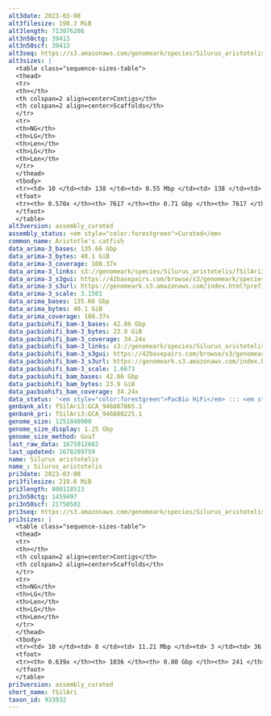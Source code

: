 ```yaml
---
alt3date: 2023-03-08
alt3filesize: 198.3 MiB
alt3length: 713076206
alt3n50ctg: 39413
alt3n50scf: 39413
alt3seq: https://s3.amazonaws.com/genomeark/species/Silurus_aristotelis/fSilAri3/assembly_curated/fSilAri3.alt.cur.20230308.fasta.gz
alt3sizes: |
  <table class="sequence-sizes-table">
  <thead>
  <tr>
  <th></th>
  <th colspan=2 align=center>Contigs</th>
  <th colspan=2 align=center>Scaffolds</th>
  </tr>
  <tr>
  <th>NG</th>
  <th>LG</th>
  <th>Len</th>
  <th>LG</th>
  <th>Len</th>
  </tr>
  </thead>
  <tbody>
  <tr><td> 10 </td><td> 138 </td><td> 0.55 Mbp </td><td> 138 </td><td> 0.55 Mbp </td></tr>  <tr><td> 20 </td><td> 467 </td><td> 282.73 Kbp </td><td> 467 </td><td> 282.73 Kbp </td></tr>  <tr><td> 30 </td><td> 1064 </td><td> 161.39 Kbp </td><td> 1064 </td><td> 161.39 Kbp </td></tr>  <tr><td> 40 </td><td> 2096 </td><td> 91.91 Kbp </td><td> 2096 </td><td> 91.91 Kbp </td></tr>  <tr style="background-color:#cccccc;"><td> 50 </td><td> 4155 </td><td> 39.41 Kbp </td><td> 4155 </td><td> 39.41 Kbp </td></tr>  <tr><td> 60 </td><td> 0 </td><td>  </td><td> 0 </td><td>  </td></tr>  <tr><td> 70 </td><td> 0 </td><td>  </td><td> 0 </td><td>  </td></tr>  <tr><td> 80 </td><td> 0 </td><td>  </td><td> 0 </td><td>  </td></tr>  <tr><td> 90 </td><td> 0 </td><td>  </td><td> 0 </td><td>  </td></tr>  <tr><td> 100 </td><td> 0 </td><td>  </td><td> 0 </td><td>  </td></tr>  </tbody>
  <tfoot>
  <tr><th> 0.570x </th><th> 7617 </th><th> 0.71 Gbp </th><th> 7617 </th><th> 0.71 Gbp </th></tr>
  </tfoot>
  </table>
alt3version: assembly_curated
assembly_status: <em style="color:forestgreen">Curated</em>
common_name: Aristotle's catfish
data_arima-3_bases: 135.66 Gbp
data_arima-3_bytes: 40.1 GiB
data_arima-3_coverage: 108.37x
data_arima-3_links: s3://genomeark/species/Silurus_aristotelis/fSilAri3/genomic_data/arima/<br>
data_arima-3_s3gui: https://42basepairs.com/browse/s3/genomeark/species/Silurus_aristotelis/fSilAri3/genomic_data/arima/
data_arima-3_s3url: https://genomeark.s3.amazonaws.com/index.html?prefix=species/Silurus_aristotelis/fSilAri3/genomic_data/arima/
data_arima-3_scale: 3.1501
data_arima_bases: 135.66 Gbp
data_arima_bytes: 40.1 GiB
data_arima_coverage: 108.37x
data_pacbiohifi_bam-3_bases: 42.86 Gbp
data_pacbiohifi_bam-3_bytes: 23.9 GiB
data_pacbiohifi_bam-3_coverage: 34.24x
data_pacbiohifi_bam-3_links: s3://genomeark/species/Silurus_aristotelis/fSilAri3/genomic_data/pacbio_hifi/<br>
data_pacbiohifi_bam-3_s3gui: https://42basepairs.com/browse/s3/genomeark/species/Silurus_aristotelis/fSilAri3/genomic_data/pacbio_hifi/
data_pacbiohifi_bam-3_s3url: https://genomeark.s3.amazonaws.com/index.html?prefix=species/Silurus_aristotelis/fSilAri3/genomic_data/pacbio_hifi/
data_pacbiohifi_bam-3_scale: 1.6673
data_pacbiohifi_bam_bases: 42.86 Gbp
data_pacbiohifi_bam_bytes: 23.9 GiB
data_pacbiohifi_bam_coverage: 34.24x
data_status: '<em style="color:forestgreen">PacBio HiFi</em> ::: <em style="color:forestgreen">Arima</em>'
genbank_alt: fSilAri3:GCA_946807865.1
genbank_pri: fSilAri3:GCA_946808225.1
genome_size: 1251840000
genome_size_display: 1.25 Gbp
genome_size_method: GoaT
last_raw_data: 1675912662
last_updated: 1678289759
name: Silurus aristotelis
name_: Silurus_aristotelis
pri3date: 2023-03-08
pri3filesize: 219.6 MiB
pri3length: 800118513
pri3n50ctg: 1459497
pri3n50scf: 21750502
pri3seq: https://s3.amazonaws.com/genomeark/species/Silurus_aristotelis/fSilAri3/assembly_curated/fSilAri3.pri.cur.20230308.fasta.gz
pri3sizes: |
  <table class="sequence-sizes-table">
  <thead>
  <tr>
  <th></th>
  <th colspan=2 align=center>Contigs</th>
  <th colspan=2 align=center>Scaffolds</th>
  </tr>
  <tr>
  <th>NG</th>
  <th>LG</th>
  <th>Len</th>
  <th>LG</th>
  <th>Len</th>
  </tr>
  </thead>
  <tbody>
  <tr><td> 10 </td><td> 8 </td><td> 11.21 Mbp </td><td> 3 </td><td> 36.64 Mbp </td></tr>  <tr><td> 20 </td><td> 22 </td><td> 7.61 Mbp </td><td> 6 </td><td> 32.15 Mbp </td></tr>  <tr><td> 30 </td><td> 43 </td><td> 4.87 Mbp </td><td> 10 </td><td> 30.79 Mbp </td></tr>  <tr><td> 40 </td><td> 76 </td><td> 2.97 Mbp </td><td> 14 </td><td> 25.85 Mbp </td></tr>  <tr style="background-color:#cccccc;"><td> 50 </td><td> 138 </td><td style="background-color:#88ff88;"> 1.46 Mbp </td><td> 20 </td><td style="background-color:#88ff88;"> 21.75 Mbp </td></tr>  <tr><td> 60 </td><td> 362 </td><td> 226.23 Kbp </td><td> 26 </td><td> 17.68 Mbp </td></tr>  <tr><td> 70 </td><td> 0 </td><td>  </td><td> 0 </td><td>  </td></tr>  <tr><td> 80 </td><td> 0 </td><td>  </td><td> 0 </td><td>  </td></tr>  <tr><td> 90 </td><td> 0 </td><td>  </td><td> 0 </td><td>  </td></tr>  <tr><td> 100 </td><td> 0 </td><td>  </td><td> 0 </td><td>  </td></tr>  </tbody>
  <tfoot>
  <tr><th> 0.639x </th><th> 1036 </th><th> 0.80 Gbp </th><th> 241 </th><th> 0.80 Gbp </th></tr>
  </tfoot>
  </table>
pri3version: assembly_curated
short_name: fSilAri
taxon_id: 933932
---
```

